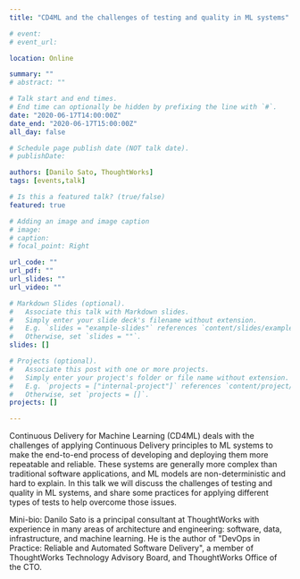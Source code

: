 ```yaml
---
title: "CD4ML and the challenges of testing and quality in ML systems"

# event: 
# event_url: 

location: Online

summary: ""
# abstract: ""

# Talk start and end times.
# End time can optionally be hidden by prefixing the line with `#`.
date: "2020-06-17T14:00:00Z"
date_end: "2020-06-17T15:00:00Z"
all_day: false

# Schedule page publish date (NOT talk date).
# publishDate:

authors: [Danilo Sato, ThoughtWorks]
tags: [events,talk]

# Is this a featured talk? (true/false)
featured: true

# Adding an image and image caption
# image:
# caption: 
# focal_point: Right

url_code: ""
url_pdf: ""
url_slides: ""
url_video: ""

# Markdown Slides (optional).
#   Associate this talk with Markdown slides.
#   Simply enter your slide deck's filename without extension.
#   E.g. `slides = "example-slides"` references `content/slides/example-slides.md`.
#   Otherwise, set `slides = ""`.
slides: []

# Projects (optional).
#   Associate this post with one or more projects.
#   Simply enter your project's folder or file name without extension.
#   E.g. `projects = ["internal-project"]` references `content/project/deep-learning/index.md`.
#   Otherwise, set `projects = []`.
projects: []

---
```



Continuous Delivery for Machine Learning (CD4ML) deals with the challenges of applying Continuous Delivery principles to ML systems to make the end-to-end process of developing and deploying them more repeatable and reliable. These systems are generally more complex than traditional software applications, and ML models are non-deterministic and hard to explain. In this talk we will discuss the challenges of testing and quality in ML systems, and share some practices for applying different types of tests to help overcome those issues.

Mini-bio: Danilo Sato is a principal consultant at ThoughtWorks with experience in many areas of architecture and engineering: software, data, infrastructure, and machine learning. He is the author of "DevOps in Practice: Reliable and Automated Software Delivery", a member of ThoughtWorks Technology Advisory Board, and ThoughtWorks Office of the CTO.
